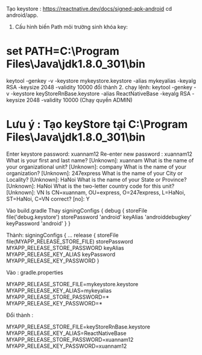 Tạo keystore : https://reactnative.dev/docs/signed-apk-android cd android/app.
1. Cấu hình biến Path môi trường sinh khóa key:
# set PATH=C:\Program Files\Java\jdk1.8.0_301\bin
 keytool -genkey -v -keystore mykeystore.keystore -alias mykeyalias -keyalg RSA -keysize 2048 -validity 10000 
 đổi thành
  2.  chạy lệnh: keytool -genkey -v -keystore keyStoreRnBase.keystore -alias ReactNativeBase -keyalg RSA -keysize 2048 -validity 10000 (Chạy quyền ADMIN)
 # Lưu ý : Tạo keyStore tại C:\Program Files\Java\jdk1.8.0_301\bin
  Enter keystore password: xuannam12 
  Re-enter new password : xuannam12 
 What is your first and last name?
  [Unknown]:  xuannam
What is the name of your organizational unit?
  [Unknown]:  company
What is the name of your organization?
  [Unknown]:  247express
What is the name of your City or Locality?
  [Unknown]:  HaNoi
What is the name of your State or Province?
  [Unknown]:  HaNoi
What is the two-letter country code for this unit?
  [Unknown]:  VN
Is CN=xuannam, OU=express, O=247express, L=HaNoi, ST=HaNoi, C=VN correct?
  [no]:  Y

Vào build.gradle Thay signingConfigs { debug { storeFile file('debug.keystore') storePassword 'android' keyAlias 'androiddebugkey' keyPassword 'android' } }

Thành:
   signingConfigs {
   ...
    release {
        storeFile file(MYAPP_RELEASE_STORE_FILE)
        storePassword MYAPP_RELEASE_STORE_PASSWORD
        keyAlias MYAPP_RELEASE_KEY_ALIAS
        keyPassword MYAPP_RELEASE_KEY_PASSWORD
    }

Vào : gradle.properties

MYAPP_RELEASE_STORE_FILE=mykeystore.keystore MYAPP_RELEASE_KEY_ALIAS=mykeyalias MYAPP_RELEASE_STORE_PASSWORD=* MYAPP_RELEASE_KEY_PASSWORD=*

Đổi thành :

MYAPP_RELEASE_STORE_FILE=keyStoreRnBase.keystore MYAPP_RELEASE_KEY_ALIAS=ReactNativeBase MYAPP_RELEASE_STORE_PASSWORD=xuannam12 MYAPP_RELEASE_KEY_PASSWORD=xuannam12